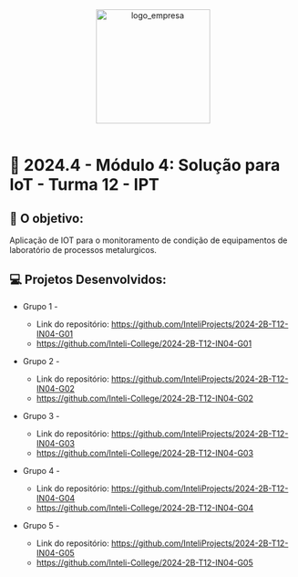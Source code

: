 <div align="center">

<img src="https://imagens.usp.br/wp-content/uploads/IPT.jpg" alt="logo_empresa" width="200"/>

</div>

<br>

# 🙋 2024.4 - Módulo 4: Solução para IoT - Turma 12 - IPT


## 🎯 O objetivo:
Aplicação de IOT para o monitoramento de condição de equipamentos de laboratório de processos metalurgicos.


## 💻 Projetos Desenvolvidos: 

- Grupo 1 - 
  - Link do repositório: https://github.com/InteliProjects/2024-2B-T12-IN04-G01
  - https://github.com/Inteli-College/2024-2B-T12-IN04-G01

- Grupo 2 - 
  - Link do repositório: https://github.com/InteliProjects/2024-2B-T12-IN04-G02
  - https://github.com/Inteli-College/2024-2B-T12-IN04-G02

- Grupo 3 -  
  - Link do repositório: https://github.com/InteliProjects/2024-2B-T12-IN04-G03
  - https://github.com/Inteli-College/2024-2B-T12-IN04-G03

- Grupo 4 - 
  - Link do repositório: https://github.com/InteliProjects/2024-2B-T12-IN04-G04
  - https://github.com/Inteli-College/2024-2B-T12-IN04-G04

- Grupo 5 - 
  - Link do repositório: https://github.com/InteliProjects/2024-2B-T12-IN04-G05
  - https://github.com/Inteli-College/2024-2B-T12-IN04-G05
